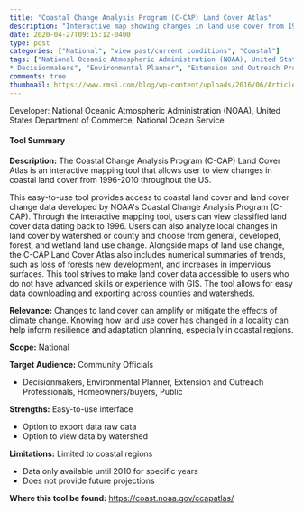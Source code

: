 ```yaml
---
title: "Coastal Change Analysis Program (C-CAP) Land Cover Atlas"
description: "Interactive map showing changes in land use cover from 1996-2010 in coastal regions"
date: 2020-04-27T09:15:12-0400
type: post
categories: ["National", "view past/current conditions", "Coastal"]
tags: ["National Oceanic Atmospheric Administration (NOAA), United States Department of Commerce, National Ocean Service", "Community Officials
* Decisionmakers", "Environmental Planner", "Extension and Outreach Professionals", "Homeowners/buyers", "Public"]
comments: true
thumbnail: https://www.rmsi.com/blog/wp-content/uploads/2016/06/Article-04.jpg
---
```

Developer: National Oceanic Atmospheric Administration (NOAA), United States Department of Commerce, National Ocean Service

#### Tool Summary
**Description:** The Coastal Change Analysis Program (C-CAP) Land Cover Atlas is an interactive mapping tool that allows user to view changes in coastal land cover from 1996-2010 throughout the US. 

This easy-to-use tool provides access to coastal land cover and land cover change data developed by NOAA's Coastal Change Analysis Program (C-CAP). Through the interactive mapping tool, users can view classified land cover data dating back to 1996. Users can also analyze local changes in land cover by watershed or county and choose from general, developed, forest, and wetland land use change. Alongside maps of land use change, the C-CAP Land Cover Atlas also includes numerical summaries of trends, such as loss of forests new development, and increases in impervious surfaces. This tool strives to make land cover data accessible to users who do not have advanced skills or experience with GIS. The tool allows for easy data downloading and exporting across counties and watersheds.

**Relevance:** Changes to land cover can amplify or mitigate the effects of climate change. Knowing how land use cover has changed in a locality can help inform resilience and adaptation planning, especially in coastal regions.

**Scope:** National

**Target Audience:** Community Officials
* Decisionmakers, Environmental Planner, Extension and Outreach Professionals, Homeowners/buyers, Public

**Strengths:** Easy-to-use interface
* Option to export data raw data
* Option to view data by watershed

**Limitations:** Limited to coastal regions
* Data only available until 2010 for specific years 
* Does not provide future projections

**Where this tool be found:** https://coast.noaa.gov/ccapatlas/
